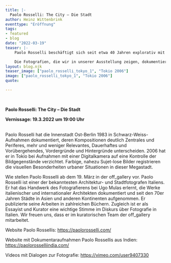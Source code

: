 ```yaml
---
title: |-
  Paolo Rosselli: The City – Die Stadt
author: Heinz Wittenbrink
eventtype: "Eröffnung"
tags:
- featured
- blog
date: "2022-03-19"
teaser: |-
    Paolo Rosselli beschäftigt sich seit etwa 40 Jahren explorativ mit dem Verhältnis von Fotografie und Stadt.

    Die Fotografien, die wir in unserer Ausstellung zeigen, dokumentieren zwei unterschiedliche Zugänge zu diesem  Spannungsfeld.
layout: blog.njk
teaser_image: ["paolo_rosselli_tokyo_1", "Tokio 2006"]
image: ["paolo_rosselli_tokyo_1", "Tokio 2006"]
quote:

---
```

</br>


**Paolo Rosselli: The City – Die Stadt**

**Vernissage: 19.3.2022 um 19:00 Uhr**
</br>
</br>

Paolo Rosselli hat die Innenstadt Ost-Berlin 1983 in Schwarz-Weiss-Aufnahmen dokumentiert, deren Kompositionen deutlich Zentrales und Periferes, mehr und weniger Relevantes, Dauerhaftes und Vorübergehendes, Vordergründe und Hintergründe unterscheiden. 2006 hat er in Tokio bei Aufnahmen mit einer Digitalkamera auf eine Kontrolle der Bildgegenstände verzichtet. Farbige, nahezu Sujet-lose Bilder registrieren die visuellen Besonderheiten urbaner Situationen in dieser Megastadt.

Wie stellen Paolo Rosselli ab dem 19. März in der off_gallery vor. Paolo Rosselli ist einer der bekanntesten Architektur- und Stadtfotografen Italiens. Er hat das Handwerk des Fotografierens bei Ugo Mulas erlernt, die Werke italienischer und internationaler Architekten dokumentiert und seit den 70er Jahren Städte in Asien und anderen Kontinenten aufgenommen. Er publizierte seine Arbeiten in zahlreichen Büchern. Zugleich ist er als Essayist und Kurator eine wichtige Stimme im Diskurs über Fotografie in Italien. Wir freuen uns, dass er im kuratorischen Team der off_gallery mitarbeitet.

Website Paolo Rossellis: <https://paolorosselli.com/>

Website mit Dokumentaraufnahmen Paolo Rossellis aus Indien: <https://paolorosselliindia.com/>

Videos mit Dialogen zur Fotografie: <https://vimeo.com/user9407330>
